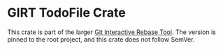 # GIRT TodoFile Crate

This crate is part of the larger [Git Interactive Rebase Tool](../../README.md). The version is pinned to the root project, and this crate does not follow SemVer.
